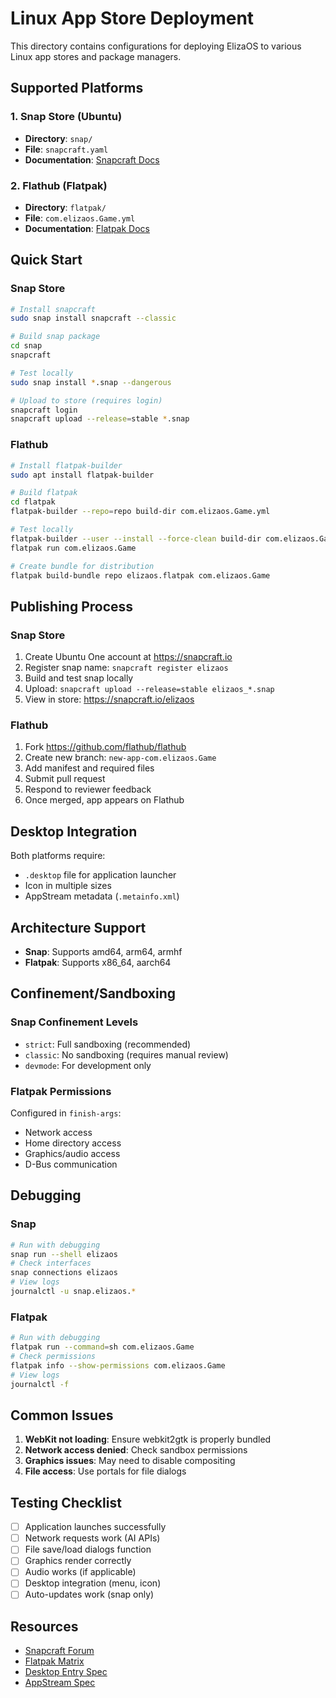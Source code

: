 # Linux App Store Deployment

This directory contains configurations for deploying ElizaOS to various Linux app stores and package managers.

## Supported Platforms

### 1. Snap Store (Ubuntu)
- **Directory**: `snap/`
- **File**: `snapcraft.yaml`
- **Documentation**: [Snapcraft Docs](https://snapcraft.io/docs)

### 2. Flathub (Flatpak)
- **Directory**: `flatpak/`
- **File**: `com.elizaos.Game.yml`
- **Documentation**: [Flatpak Docs](https://docs.flatpak.org)

## Quick Start

### Snap Store

```bash
# Install snapcraft
sudo snap install snapcraft --classic

# Build snap package
cd snap
snapcraft

# Test locally
sudo snap install *.snap --dangerous

# Upload to store (requires login)
snapcraft login
snapcraft upload --release=stable *.snap
```

### Flathub

```bash
# Install flatpak-builder
sudo apt install flatpak-builder

# Build flatpak
cd flatpak
flatpak-builder --repo=repo build-dir com.elizaos.Game.yml

# Test locally
flatpak-builder --user --install --force-clean build-dir com.elizaos.Game.yml
flatpak run com.elizaos.Game

# Create bundle for distribution
flatpak build-bundle repo elizaos.flatpak com.elizaos.Game
```

## Publishing Process

### Snap Store
1. Create Ubuntu One account at https://snapcraft.io
2. Register snap name: `snapcraft register elizaos`
3. Build and test snap locally
4. Upload: `snapcraft upload --release=stable elizaos_*.snap`
5. View in store: https://snapcraft.io/elizaos

### Flathub
1. Fork https://github.com/flathub/flathub
2. Create new branch: `new-app-com.elizaos.Game`
3. Add manifest and required files
4. Submit pull request
5. Respond to reviewer feedback
6. Once merged, app appears on Flathub

## Desktop Integration

Both platforms require:
- `.desktop` file for application launcher
- Icon in multiple sizes
- AppStream metadata (`.metainfo.xml`)

## Architecture Support

- **Snap**: Supports amd64, arm64, armhf
- **Flatpak**: Supports x86_64, aarch64

## Confinement/Sandboxing

### Snap Confinement Levels
- `strict`: Full sandboxing (recommended)
- `classic`: No sandboxing (requires manual review)
- `devmode`: For development only

### Flatpak Permissions
Configured in `finish-args`:
- Network access
- Home directory access
- Graphics/audio access
- D-Bus communication

## Debugging

### Snap
```bash
# Run with debugging
snap run --shell elizaos
# Check interfaces
snap connections elizaos
# View logs
journalctl -u snap.elizaos.*
```

### Flatpak
```bash
# Run with debugging
flatpak run --command=sh com.elizaos.Game
# Check permissions
flatpak info --show-permissions com.elizaos.Game
# View logs
journalctl -f
```

## Common Issues

1. **WebKit not loading**: Ensure webkit2gtk is properly bundled
2. **Network access denied**: Check sandbox permissions
3. **Graphics issues**: May need to disable compositing
4. **File access**: Use portals for file dialogs

## Testing Checklist

- [ ] Application launches successfully
- [ ] Network requests work (AI APIs)
- [ ] File save/load dialogs function
- [ ] Graphics render correctly
- [ ] Audio works (if applicable)
- [ ] Desktop integration (menu, icon)
- [ ] Auto-updates work (snap only)

## Resources

- [Snapcraft Forum](https://forum.snapcraft.io/)
- [Flatpak Matrix](https://matrix.to/#/#flatpak:matrix.org)
- [Desktop Entry Spec](https://specifications.freedesktop.org/desktop-entry-spec/latest/)
- [AppStream Spec](https://www.freedesktop.org/software/appstream/docs/)